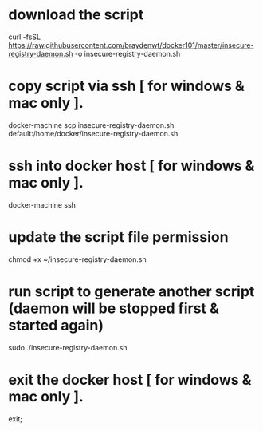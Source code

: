 # download the script
curl -fsSL https://raw.githubusercontent.com/braydenwt/docker101/master/insecure-registry-daemon.sh -o insecure-registry-daemon.sh

# copy script via ssh [ for windows & mac only ].
docker-machine scp insecure-registry-daemon.sh default:/home/docker/insecure-registry-daemon.sh

# ssh into docker host [ for windows & mac only ].
docker-machine ssh

# update the script file permission
chmod +x ~/insecure-registry-daemon.sh

# run script to generate another script (daemon will be stopped first & started again)
sudo ./insecure-registry-daemon.sh

# exit the docker host [ for windows & mac only ].
exit;
